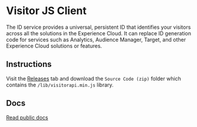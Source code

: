 # Visitor JS Client

The ID service provides a universal, persistent ID that identifies your visitors across all the solutions in the Experience Cloud. It can replace ID generation code for services such as Analytics, Audience Manager, Target, and other Experience Cloud solutions or features.

## Instructions

Visit the [Releases](https://github.com/Adobe-Marketing-Cloud/id-service/releases) tab and download the `Source Code (zip)` folder which contains the `/lib/visitorapi.min.js` library.

## Docs

[Read public docs](https://marketing.adobe.com/resources/help/en_US/mcvid/mcvid-home.html)
